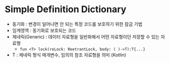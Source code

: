 # Simple Definition Dictionary

- 동기화 : 변경이 일어나면 안 되는 특정 코드를 보호하기 위한 잠금 기법
- 임계영역 : 동기화로 보호되는 코드
- 제네릭(Generic) : 데이터 자료형을 일반화해서 어떤 자료형이던 저장할 수 있는 자료형
  - `fun <T> lock(reLock: ReetrantLock, body: ( )->T):T{...}`
- T : 제네릭 형식 매개변수, 임의의 참조 자료형을 의미 (Kotlin)